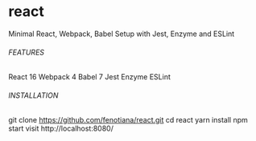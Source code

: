 # react
Minimal React, Webpack, Babel Setup with Jest, Enzyme and ESLint

###### FEATURES #######
React 16
Webpack 4
Babel 7
Jest 
Enzyme 
ESLint

###### INSTALLATION ######
git clone https://github.com/fenotiana/react.git
cd react
yarn install
npm start
visit http://localhost:8080/
